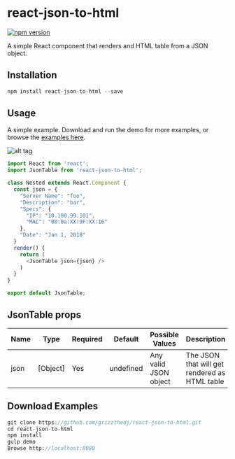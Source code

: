 # react-json-to-html

[![npm version](https://badge.fury.io/js/react-json-to-html.svg)](https://badge.fury.io/js/react-json-to-html)

A simple React component that renders and HTML table from a JSON object.

## Installation

```js
npm install react-json-to-html --save
```

## Usage

A simple example. Download and run the demo for more examples, or browse the [examples here]( http://grizzthedj.github.io/react-json-to-html/demo/public).

![alt tag](https://user-images.githubusercontent.com/9720835/35484781-f5faabd0-0422-11e8-9144-b622394f96a1.png)

```js
import React from 'react';
import JsonTable from 'react-json-to-html';

class Nested extends React.Component {
  const json = {
    "Server Name": "foo",
    "Description": "bar",
    "Specs": {
      "IP": "10.100.99.101",
      "MAC": "00:0a:XX:9F:XX:16"
    },
    "Date": "Jan 1, 2018"
  }
  render() {
    return (
      <JsonTable json={json} />
    )
  }
}

export default JsonTable;
```
## JsonTable props
| Name         | Type     | Required | Default                 | Possible Values              | Description     |
| ------------ | -------- | -------- | ----------------------- | ---------------------------- | --------------- |
| json         | [Object] | Yes      | undefined               | Any valid JSON object        | The JSON that will get rendered as HTML table |
 

## Download Examples

```js
git clone https://github.com/grizzthedj/react-json-to-html.git
cd react-json-to-html
npm install
gulp demo
Browse http://localhost:8080
```

